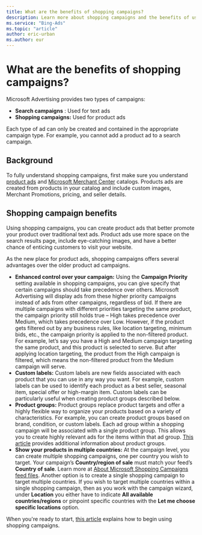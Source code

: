 ```yaml
---
title: What are the benefits of shopping campaigns?
description: Learn more about shopping campaigns and the benefits of using them.
ms.service: "Bing-Ads"
ms.topic: "article"
author: eric-urban
ms.author: eur
---
```


# What are the benefits of shopping campaigns?

Microsoft Advertising provides two types of campaigns:
- **Search campaigns** : Used for text ads
- **Shopping campaigns:**  Used for product ads

Each type of ad can only be created and contained in the appropriate campaign type. For example, you cannot add a product ad to a search campaign.

## Background

To fully understand shopping campaigns, first make sure you understand [product ads](./hlp_BA_CONC_AboutProductAds.md) and [Microsoft Merchant Center](./hlp_BA_CONC_AboutBingMerchantCenter.md) catalogs. Products ads are created from products in your catalog and include custom images, Merchant Promotions, pricing, and seller details.

## Shopping campaign benefits

Using shopping campaigns, you can create product ads that better promote your product over traditional text ads. Product ads use more space on the search results page, include eye-catching images, and have a better chance of enticing customers to visit your website.

As the new place for product ads, shopping campaigns offers several advantages over the older product ad campaigns.

- **Enhanced control over your campaign:**  Using the **Campaign Priority** setting available in shopping campaigns, you can give specify that certain campaigns should take precedence over others. Microsoft Advertising will display ads from these higher priority campaigns instead of ads from other campaigns, regardless of bid. If there are multiple campaigns with different priorities targeting the same product, the campaign priority still holds true – High takes precedence over Medium, which takes precedence over Low. However, if the product gets filtered out by any business rules, like location targeting, minimum bids, etc., the campaign priority is applied to the non-filtered product. For example, let’s say you have a High and Medium campaign targeting the same product, and this product is selected to serve. But after applying location targeting, the product from the High campaign is filtered, which means the non-filtered product from the Medium campaign will serve.
- **Custom labels:**  Custom labels are new fields associated with each product that you can use in any way you want. For example, custom labels can be used to identify each product as a best seller, seasonal item, special offer or high-margin item. Custom labels can be particularly useful when creating product groups described below.
- **Product groups:**  Product groups replace product targets and offer a highly flexible way to organize your products based on a variety of characteristics. For example, you can create product groups based on brand, condition, or custom labels. Each ad group within a shopping campaign will be associated with a single product group. This allows you to create highly relevant ads for the items within that ad group. [This article](./hlp_BA_CONC_BSC_AboutProductGroups.md) provides additional information about product groups.
- **Show your products in multiple countries:**  At the campaign level, you can create multiple shopping campaigns, one per country you wish to target. Your campaign’s **Country/region of sale** must match your feed’s **Country of sale**. Learn more at [About Microsoft Shopping Campaigns feed files](./hlp_BA_CONC_BMCWhatIsCatalog.md). Another option is to create a single shopping campaign to target multiple countries. If you wish to target multiple countries within a single shopping campaign, then as you work with the campaign wizard, under **Location** you either have to indicate **All available countries/regions** or pinpoint specific countries with the **Let me choose specific locations** option.

When you're ready to start, [this article](./hlp_BA_PROC_CreateProductTargetAndAd.md) explains how to begin using shopping campaigns.


